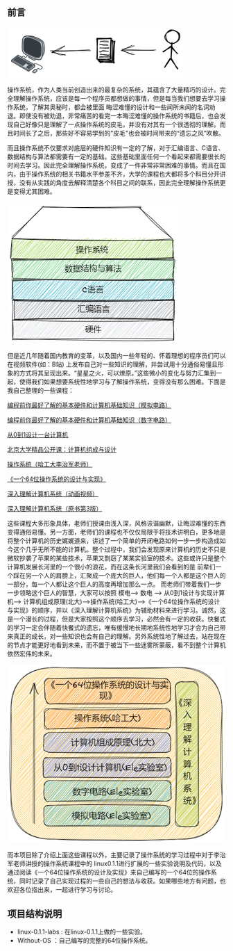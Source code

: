 ## 前言

![电脑](README.assets/computer.png)

操作系统，作为人类当前创造出来的最复杂的系统，其蕴含了大量精巧的设计。完全理解操作系统，应该是每一个程序员都想做的事情，但是每当我们想要去学习操作系统，了解其奥秘时，都会被里面 晦涩难懂的设计和一些闻所未闻的名词劝退。即使没有被劝退，非常痛苦的看完一本晦涩难懂的操作系统的书籍后，也会发现自己好像只是理解了一点操作系统的皮毛，并没有对其有一个很透彻的理解。而且时间长了之后，那些好不容易学到的"皮毛"也会被时间带来的“遗忘之风”吹散。

而且操作系统不仅要求对底层的硬件知识有一定的了解，对于汇编语言、C语言、数据结构与算法都需要有一定的基础。这些基础里面任何一个看起来都需要很长的时间去学习。因此完全理解操作系统，变成了一件非常非常困难的事情。而且在国内，由于操作系统的相关书籍水平参差不齐，大学的课程也大都将多个科目分开讲授，没有从实践的角度去解释清楚各个科目之间的联系，因此完全理解操作系统更是变得尤其困难。

![结构](README.assets/know.png)

但是近几年随着国内教育的变革，以及国内一些年轻的、怀着理想的程序员们可以在视频软件(如：B站) 上发布自己对一些知识的理解，并尝试用十分通俗易懂且形象的方式将其呈现出来。“星星之火，可以燎原。”这些微小的变化与努力汇集到一起，使得我们如果想要系统性地学习与了解操作系统，变得没有那么困难。下面是我自己整理的一些课程：

[编程前你最好了解的基本硬件和计算机基础知识（模拟电路）](https://www.bilibili.com/video/BV1774114798?spm_id_from=333.999.0.0)

[编程前你最好了解的基本硬件和计算机基础知识（数字电路）](https://www.bilibili.com/video/BV1Hi4y1t7zY?spm_id_from=333.999.0.0)

[从0到1设计一台计算机](https://www.bilibili.com/video/BV1wi4y157D3?spm_id_from=333.999.0.0)

[北京大学精品公开课：计算机组成与设计](https://www.bilibili.com/video/BV1tp4y197Av?spm_id_from=333.999.0.0)

[操作系统（哈工大李治军老师）](https://www.bilibili.com/video/BV1d4411v7u7?spm_id_from=333.999.0.0)

[《一个64位操作系统的设计与实现》](https://book.douban.com/subject/30222325/)

[深入理解计算机系统（动画视频）](https://www.bilibili.com/video/BV1cD4y1D7uR?spm_id_from=333.999.0.0)

[深入理解计算机系统（原书第3版）](https://www.baidu.com/link?url=LJBXAsJR1IDH_HU4Tnx1pUI25c7bjsIFAUxJQ61zheYRSsQqB2_5j8CKu-fYwdKHhvU3qsLeMPd7eW6_MS4K2a&wd=&eqid=92946e37000e3797000000066280ca29)

这些课程大多形象具体，老师们授课由浅入深，风格诙谐幽默，让晦涩难懂的东西变得通俗易懂。另一方面，老师们的课程也不仅仅局限于将技术讲明白，更多地是将整个计算机的历史娓娓道来，讲述了一个简单的开闭电路如何一步一步构造成如今这个几乎无所不能的计算机。整个过程中，我们会发现原来计算机的历史不只是微软抄袭了苹果的某些技术，苹果又剽窃了某某实验室的技术。这些或许只是整个计算机发展长河里的一个很小的浪花，而在这条长河里我们会看到的是 前辈们一个踩在另一个人的肩膀上，汇聚成一个庞大的巨人，他们每一个人都是这个巨人的一部分，每一个人都让这个巨人的高度再增加那么一点。 而老师们带着我们一步一步领略这个巨人的智慧，大家可以按照 模电——> 数电 ——> 从0到1设计与实现计算机——> 计算机组成原理(北大)——>操作系统(哈工大)——>《一个64位操作系统的设计与实现》的顺序，并以《深入理解计算机系统》为辅助材料来进行学习。诚然，这是一个漫长的过程，但是大家按照这个顺序去学习，必然会有一定的收获。快餐式的学习一定会伴随着快餐式的遗忘，唯有缓慢地长期地系统性地学习才会为自己带来真正的成长，对一些知识也会有自己的理解。另外系统性地了解过去，站在现在的节点才能更好地看到未来，而不置于被当下一些迷雾所蒙蔽，看不到整个计算机依然宏伟的未来。

![学习结构](README.assets/arch.png)

而本项目除了介绍上面这些课程以外，主要记录了操作系统的学习过程中对于李治军老师讲授的操作系统课程中的 linux0.1.1进行扩展的一些实验说明及代码，以及通过阅读《一个64位操作系统的设计及实现》来自己编写的一个64位的操作系统，同时记录了自己实现过程的一些自己的想法与收获。如果哪些地方有问题，也欢迎各位指出来，一起进行学习与讨论。

## 项目结构说明

- linux-0.1.1-labs : 在linux-0.1.1上做的一些实验。
- Without-OS ：自己编写的完整的64位操作系统。
